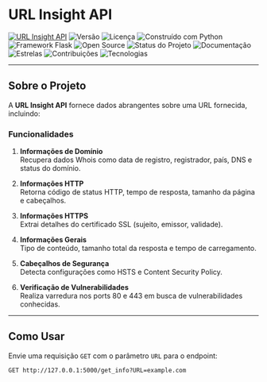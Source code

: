 # URL Insight API

[![URL Insight API](https://img.shields.io/badge/URL_Insight_API-Data_Scanner-4B0082?style=flat&logo=search&logoColor=white&labelColor=4B0082&color=6A5ACD)](https://github.com/seuusuario/url-insight-api)
![Versão](https://img.shields.io/badge/Version-1.1.0-00CED1?style=flat&logo=semantic-release&logoColor=white&labelColor=008B8B&color=20B2AA)
![Licença](https://img.shields.io/badge/License-MIT-DAA520?style=flat&logo=open-source-initiative&logoColor=white&labelColor=B8860B&color=FFD700)
![Construído com Python](https://img.shields.io/badge/Built_with-Python-306998?style=flat&logo=python&logoColor=white&labelColor=2B4A78&color=4682B4)
![Framework Flask](https://img.shields.io/badge/Framework-Flask-000000?style=flat&logo=flask&logoColor=white&labelColor=2F4F4F&color=708090)
![Open Source](https://img.shields.io/badge/Open_Source-Yes-228B22?style=flat&logo=github&logoColor=white&labelColor=006400&color=32CD32)
![Status do Projeto](https://img.shields.io/badge/Status-Em_Desenvolvimento-FF8C00?style=flat&logo=git&logoColor=white&labelColor=CD6600&color=FFA500)
![Documentação](https://img.shields.io/badge/Documentação-Disponível-1E90FF?style=flat&logo=readthedocs&logoColor=white&labelColor=104E8B&color=4682B4)
![Estrelas](https://img.shields.io/badge/Stars-GitHub-6A5ACD?style=flat&logo=github&logoColor=white&labelColor=483D8B&color=9370DB)
![Contribuições](https://img.shields.io/badge/Contribuidores-Bem_vindos-9932CC?style=flat&logo=git&logoColor=white&labelColor=800080&color=BA55D3)
![Tecnologias](https://img.shields.io/badge/Tecnologias-Python_Flask_API-2E8B57?style=flat&logo=code&logoColor=white&labelColor=006400&color=3CB371)


---

## Sobre o Projeto

A **URL Insight API** fornece dados abrangentes sobre uma URL fornecida, incluindo:

### Funcionalidades

1. **Informações de Domínio**  
   Recupera dados Whois como data de registro, registrador, país, DNS e status do domínio.

2. **Informações HTTP**  
   Retorna código de status HTTP, tempo de resposta, tamanho da página e cabeçalhos.

3. **Informações HTTPS**  
   Extrai detalhes do certificado SSL (sujeito, emissor, validade).

4. **Informações Gerais**  
   Tipo de conteúdo, tamanho total da resposta e tempo de carregamento.

5. **Cabeçalhos de Segurança**  
   Detecta configurações como HSTS e Content Security Policy.

6. **Verificação de Vulnerabilidades**  
   Realiza varredura nos ports 80 e 443 em busca de vulnerabilidades conhecidas.

---

## Como Usar

Envie uma requisição `GET` com o parâmetro `URL` para o endpoint:

```http
GET http://127.0.0.1:5000/get_info?URL=example.com
